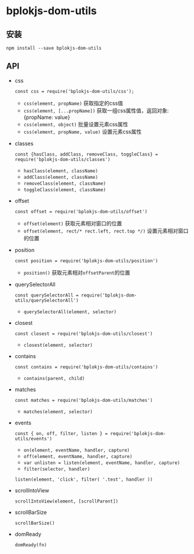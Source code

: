 # bplokjs-dom-utils

## 安装

`npm install --save bplokjs-dom-utils`

## API

- css

    `const css = require('bplokjs-dom-utils/css');`

    - `css(element, propName)` 获取指定的css值
    - `css(element, [...propName])`  获取一组css属性值，返回对象: {propName: value}
    - `css(element, object)` 批量设置元素css属性
    - `css(element, propName, value)` 设置元素css属性

- classes

    `const {hasClass, addClass, removeClass, toggleClass} = require('bplokjs-dom-utils/classes')`

    - `hasClass(element, className)` 
    - `addClass(element, className)`
    - `removeClass(element, className)`
    - `toggleClass(element, className)`

- offset

    `const offset = require('bplokjs-dom-utils/offset')`

    - `offset(element)` 获取元素相对窗口的位置
    - `offset(element, rect/* rect.left, rect.top */)` 设置元素相对窗口的位置

- position

    `const position = require('bplokjs-dom-utils/position')`
    
    - `position()` 获取元素相对`offsetParent`的位置

- querySelectorAll

    `const querySelectorAll = require('bplokjs-dom-utils/querySelectorAll')`

    - `querySelectorAll(element, selector)`

- closest

   `const closest = require('bplokjs-dom-utils/closest')`

    - `closest(element, selector)`
 
- contains

   `const contains = require('bplokjs-dom-utils/contains')`

    - `contains(parent, child)`

- matches

    `const matches = require('bplokjs-dom-utils/matches')`

    - `matches(element, selector)`

- events

    `const { on, off, filter, listen } = require('bplokjs-dom-utils/events')`

    - `on(element, eventName, handler, capture)` 
    - `off(element, eventName, handler, capture)` 
    - `var unlisten = listen(element, eventName, handler, capture)` 
    - `filter(selector, handler)`

    `listen(element, 'click', filter( '.test', handler ))`

- scrollIntoView
    
    `scrollIntoView(element, [scrollParent])`

- scrollBarSize

    `scrollBarSize()`

- domReady

    `domReady(fn)`